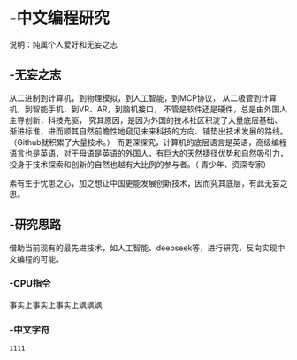 # -中文编程研究

说明：纯属个人爱好和无妄之志



## -无妄之志

从二进制到计算机，到物理模拟，到人工智能，到MCP协议，
从二极管到计算机，到智能手机，到VR、AR，到脑机接口，
不管是软件还是硬件，总是由外国人主导创新，科技先驱，
究其原因，是因为外国的技术社区积淀了大量底层基础、渐进标准，进而顺其自然前瞻性地窥见未来科技的方向、铺垫出技术发展的路线。（Github就积累了大量技术。）
而更深探究，计算机的底层语言是英语，高级编程语言也是英语，对于母语是英语的外国人，有巨大的天然捷径优势和自然吸引力，投身于技术探索和创新的自然也越有大比例的参与者。（ 青少年、资深专家）

素有生于忧患之心，加之想让中国更能发展创新技术，因而究其底层，有此无妄之思。





## -研究思路

借助当前现有的最先进技术，如人工智能、deepseek等，进行研究，反向实现中文编程的可能。


### -CPU指令


事实上事实上事实上飒飒飒

### -中文字符
   
```html
1111
```


